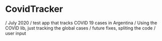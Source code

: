 # CovidTracker
/ July 2020
/ test app that tracks COVID 19 cases in Argentina
/ Using the COVID lib, just tracking the global cases
/ future fixes, spliting the code
/ user input


